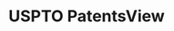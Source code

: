---
layout: default
bigquery: https://console.cloud.google.com/bigquery?p=patents-public-data&d=patentsview&page=dataset
citation: Attribution should be given to PatentsView for use, distribution, or derivative
  works.
code: https://github.com/CSSIP-AIR/PatentsView-Code-Snippets/
contributors: USPTO
cost: None
description: 'PatentsView includes US patent data including raw data (summaries, applications,
  pregrant applications), disambugations of inventors and assignees, and inventor
  gender estimates.  Also foreign priority data, # of figures and sheets, and government
  interest statements.'
documentation: https://patentsview.org/query/builder-faqs
last_edit: 04/08/2022, 05:22:07
location: https://patentsview.org/
maintained_by: USPTO
record_creation_timestamp: 12/2/2020 17:20:46
schema_fields:
- group_id
- withdrawn
- disamb_assignee_id_20200630
- disamb_inventor_id_20181127
- term_disclaimer
- disamb_assignee_id_20200929
- role
- disamb_inventor_id_20200630
- patent_id
- num_sheets
- reldocno
- uuid
- ipc_version_indicator
- publication_number
- rawlocation_id
- disamb_inventor_id_20191231
- lname
- action_date
- symbol_position
- category_id
- attribution_status
- num_figures
- subgroup
- latin_name
- sequence
- classification_data_source
- kind
- city
- type
- disamb_assignee_id_20190820
- _371_date
- disamb_inventor_id_20191008
- term_grant
- rel_id
- county_fips
- organization_id
- disamb_inventor_id_20170808
- title
- disamb_inventor_id_20200331
- rawassignee_id
- disamb_inventor_id_20201229
- disamb_assignee_id_20191008
- subsection_id
- fname
- lawyer_id
- variety
- _102_date
- field_title
- classification_status
- f102_date
- disamb_assignee_id_20191231
- level_two
- length
- sector_title
- rawinventor_id
- series_code
- dependent
- inventor_id
- disamb_inventor_id_20171003
- citation_id
- location_id
- num
- country
- state
- name_last
- abstract
- section
- application_id
- disamb_inventor_id_20170307
- disamb_assignee_id_20200331
- longitude
- num_claims
- field_id
- relkind
- applicant_type
- doc_type
- latitude
- subgroup_id
- rule_47
- number
- subclass_id
- subclass
- classification_value
- filename
- category
- name_first
- section_id
- mainclass_id
- group
- date
- organization
- disamb_inventor_id_20180528
- name
- disamb_assignee_id_20181127
- male_flag
- disamb_assignee_id_20190312
- deceased
- classification_level
- ipc_class
- disclaimer_date
- term_extension
- lapse_of_patent
- doctype
- main_group
- level_three
- gi_statement
- designation
- disamb_inventor_id_20171226
- level_one
- male
- disamb_inventor_id_20190312
- disamb_inventor_id_20190820
- disamb_inventor_id_20200929
- state_fips
- text
- f371_date
- subcategory_id
- exemplary
- county
- status
- contract_award_number
- id
- assignee_id
- latlong
- country_transformed
shortname: patentsview
tags:
- disambiguation
- United States
- gender
terms_of_use: Creative Commons Attribution 4.0 International License.
timeframe: 1963-1999
title: USPTO PatentsView
uuid: cf1780b1-e265-4e49-8d1d-83b9cfe0fd9a
---